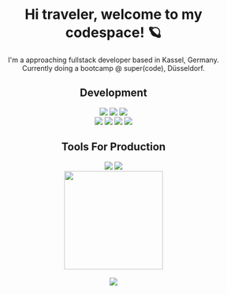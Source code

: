 <h1 align='center'>Hi traveler, welcome to my codespace! 🪐</h1>
<p align='center'>I'm a approaching fullstack developer based in Kassel, Germany.<br \> Currently doing a bootcamp @ super(code), Düsseldorf.</p>

<h2 align='center'>Development</h2>
<div align='center'>
  <div display='flex'>  
    <img src='https://img.shields.io/badge/HTML5-E34F26?style=for-the-badge&logo=html5&logoColor=white'>
    <img src='https://img.shields.io/badge/Sass-CC6699?style=for-the-badge&logo=sass&logoColor=white'>
    <img src='https://img.shields.io/badge/JavaScript-F7DF1E?style=for-the-badge&logo=javascript&logoColor=black'>
  </div>
  
  <div>
      <img src='https://img.shields.io/badge/React-20232A?style=for-the-badge&logo=react&logoColor=61DAFB'>
      <img src='https://img.shields.io/badge/Express.js-404D59?style=for-the-badge'>
      <img src='https://img.shields.io/badge/Node.js-43853D?style=for-the-badge&logo=node.js&logoColor=white'>
      <img src='https://img.shields.io/badge/MongoDB-4EA94B?style=for-the-badge&logo=mongodb&logoColor=white'>
  </div>
</div>

<h2 align='center'>Tools For Production</h2>
<div align='center'>
   <img src='https://img.shields.io/badge/GIT-E44C30?style=for-the-badge&logo=git&logoColor=white'>
   <img src='https://img.shields.io/badge/Figma-F24E1E?style=for-the-badge&logo=figma&logoColor=white'>
</div>

<div align='center'>
  <img width='200px' height='200px'  align='center' src='https://media2.giphy.com/media/o0vwzuFwCGAFO/giphy.gif?cid=ecf05e47hp3r0usluo6784r4j67supodc9q449xjrntml6by&rid=giphy.gif&ct=g'>
</div>

<br/>

<div align='center'>
  <img align='center' src='http://ForTheBadge.com/images/badges/built-with-love.svg'>
</div>




